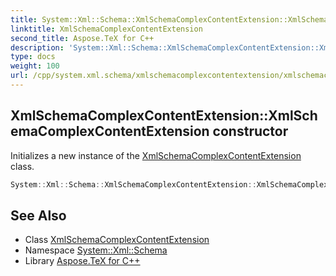 ```yaml
---
title: System::Xml::Schema::XmlSchemaComplexContentExtension::XmlSchemaComplexContentExtension constructor
linktitle: XmlSchemaComplexContentExtension
second_title: Aspose.TeX for C++
description: 'System::Xml::Schema::XmlSchemaComplexContentExtension::XmlSchemaComplexContentExtension constructor. Initializes a new instance of the XmlSchemaComplexContentExtension class in C++.'
type: docs
weight: 100
url: /cpp/system.xml.schema/xmlschemacomplexcontentextension/xmlschemacomplexcontentextension/
---
```

## XmlSchemaComplexContentExtension::XmlSchemaComplexContentExtension constructor


Initializes a new instance of the [XmlSchemaComplexContentExtension](../) class.

```cpp
System::Xml::Schema::XmlSchemaComplexContentExtension::XmlSchemaComplexContentExtension()
```

## See Also

* Class [XmlSchemaComplexContentExtension](../)
* Namespace [System::Xml::Schema](../../)
* Library [Aspose.TeX for C++](../../../)
